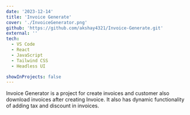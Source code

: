 ```yaml
---
date: '2023-12-14'
title: 'Invoice Generate'
cover: './InvoiceGenerator.png'
github: 'https://github.com/akshay4321/Invoice-Generate.git'
external: ''
tech:
  - VS Code
  - React
  - JavaScript
  - Tailwind CSS
  - Headless UI

showInProjects: false
---
```


Invoice Generator is a project for create invoices and customer also download invoices after creating Invoice. It also has dynamic functionality of adding tax and discount in invoices.
